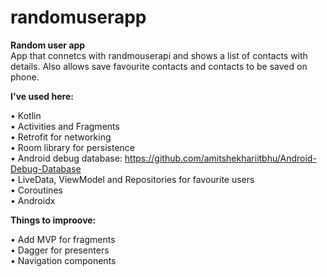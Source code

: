 # randomuserapp
<b>Random user app</b>
</br>
App that connetcs with randmouserapi and shows a list of contacts with details. Also allows save favourite contacts and contacts to be saved on phone.
</br>

<b>I've used here:</b></br>

&bull; Kotlin</br>
&bull; Activities and Fragments</br>
&bull; Retrofit for networking</br>
&bull; Room library for persistence</br>
&bull; Android debug database: https://github.com/amitshekhariitbhu/Android-Debug-Database </br>
&bull; LiveData, ViewModel and Repositories for favourite users </br>
&bull; Coroutines </br>
&bull; Androidx </br>

<b>Things to improove:</b></br>

&bull; Add MVP for fragments</br>
&bull; Dagger for presenters</br>
&bull; Navigation components</br>
